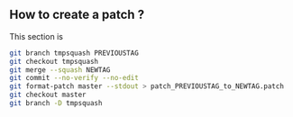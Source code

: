 ## How to create a patch ?

This section is

```sh
git branch tmpsquash PREVIOUSTAG
git checkout tmpsquash
git merge --squash NEWTAG
git commit --no-verify --no-edit
git format-patch master --stdout > patch_PREVIOUSTAG_to_NEWTAG.patch
git checkout master
git branch -D tmpsquash
```
